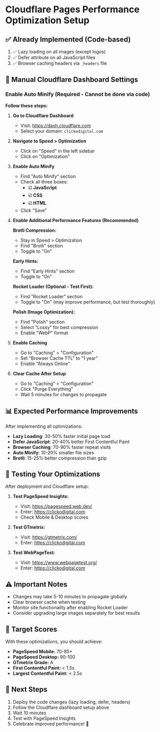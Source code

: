 # Cloudflare Pages Performance Optimization Setup

## ✅ Already Implemented (Code-based)
1. ✅ Lazy loading on all images (except logos)
2. ✅ Defer attribute on all JavaScript files
3. ✅ Browser caching headers via `_headers` file

## 🔧 Manual Cloudflare Dashboard Settings

### Enable Auto Minify (Required - Cannot be done via code)

**Follow these steps:**

1. **Go to Cloudflare Dashboard**
   - Visit: https://dash.cloudflare.com
   - Select your domain: `clickodigital.com`

2. **Navigate to Speed > Optimization**
   - Click on "Speed" in the left sidebar
   - Click on "Optimization"

3. **Enable Auto Minify**
   - Find "Auto Minify" section
   - Check all three boxes:
     - ☑️ **JavaScript**
     - ☑️ **CSS**
     - ☑️ **HTML**
   - Click "Save"

4. **Enable Additional Performance Features (Recommended)**
   
   **Brotli Compression:**
   - Stay in Speed > Optimization
   - Find "Brotli" section
   - Toggle to "On"
   
   **Early Hints:**
   - Find "Early Hints" section
   - Toggle to "On"
   
   **Rocket Loader (Optional - Test First):**
   - Find "Rocket Loader" section
   - Toggle to "On" (may improve performance, but test thoroughly)
   
   **Polish (Image Optimization):**
   - Find "Polish" section
   - Select "Lossy" for best compression
   - Enable "WebP" format

5. **Enable Caching**
   - Go to "Caching" > "Configuration"
   - Set "Browser Cache TTL" to "1 year"
   - Enable "Always Online"

6. **Clear Cache After Setup**
   - Go to "Caching" > "Configuration"
   - Click "Purge Everything"
   - Wait 5 minutes for changes to propagate

## 📊 Expected Performance Improvements

After implementing all optimizations:

- **Lazy Loading**: 30-50% faster initial page load
- **Defer JavaScript**: 20-40% better First Contentful Paint
- **Browser Caching**: 70-90% faster repeat visits
- **Auto Minify**: 10-20% smaller file sizes
- **Brotli**: 15-25% better compression than gzip

## 🧪 Testing Your Optimizations

After deployment and Cloudflare setup:

1. **Test PageSpeed Insights:**
   - Visit: https://pagespeed.web.dev/
   - Enter: https://clickodigital.com
   - Check Mobile & Desktop scores

2. **Test GTmetrix:**
   - Visit: https://gtmetrix.com/
   - Enter: https://clickodigital.com

3. **Test WebPageTest:**
   - Visit: https://www.webpagetest.org/
   - Enter: https://clickodigital.com

## ⚠️ Important Notes

- Changes may take 5-10 minutes to propagate globally
- Clear browser cache when testing
- Monitor site functionality after enabling Rocket Loader
- Consider upgrading large images separately for best results

## 🎯 Target Scores

With these optimizations, you should achieve:

- **PageSpeed Mobile:** 70-85+
- **PageSpeed Desktop:** 90-100
- **GTmetrix Grade:** A
- **First Contentful Paint:** < 1.5s
- **Largest Contentful Paint:** < 2.5s

## 📝 Next Steps

1. Deploy the code changes (lazy loading, defer, headers)
2. Follow the Cloudflare dashboard setup above
3. Wait 10 minutes
4. Test with PageSpeed Insights
5. Celebrate improved performance! 🎉

